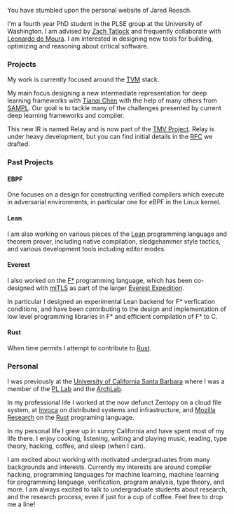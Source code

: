 You have stumbled upon the personal website of Jared Roesch.

I'm a fourth year PhD student in the PLSE group at the University of Washington.
I am advised by [Zach Tatlock](https://homes.cs.washington.edu/~ztatlock/)
and frequently collaborate with [Leonardo de Moura](http://leodemoura.github.io/).
I am interested in designing new tools for building, optimizing and reasoning about
critical software.

### Projects

My work is currently focused around the [TVM](tvm.ai) stack.

My main focus designing a new intermediate representation for deep learning frameworks with
[Tianqi Chen](https://homes.cs.washington.edu/~tqchen/) with the help of many others from
[SAMPL](sampl.cs.washington.edu). Our goal is to tackle many of the challenges presented
by current deep learning frameworks and compiler.

This new IR is named Relay and is now part of the [TMV Project](https://github.com/dmlc/tvm).
Relay is under heavy development, but you can find initial details in the [RFC](https://github.com/dmlc/tvm/issues/1673) we drafted.

### Past Projects

#### EBPF
One focuses on a design for constructing verified compilers which execute in adversarial
environments, in particular one for eBPF in the Linux kernel.

#### Lean
I am also working on various
pieces of the [Lean](leanprover.github.io) programming language and theorem prover,
including native compilation, sledgehammer style tactics, and various development tools
including editor modes.

#### Everest
I also worked on the [F\*](https://www.fstar-lang.org/) programming
language, which has been co-designed with [miTLS](http://mitls.org/) as part of the larger
[Everest Expedition](https://project-everest.github.io/).

In particular I designed an experimental Lean backend for F\* verfication conditions, and have
been contributing to the design and implementation of low level programming libraries in
F\* and efficient compilation of F\* to C.

#### Rust
When time permits I attempt to contribute to [Rust](https://www.rust-lang.org/).

### Personal

I was previously at the
[University of California Santa Barbara](https://www.cs.ucsb.edu/)
where I was a member of the
[PL Lab](https://www.cs.ucsb.edu/~benh/research/research.html)
and the [ArchLab](https://www.cs.ucsb.edu/~arch/).

In my professional life I worked at the now defunct Zentopy on a
cloud file system, at [Invoca](http://www.invoca.com/) on distributed systems
and infrastructure, and [Mozilla Research](https://www.mozilla.org/en-US/research/)
on the [Rust](https://www.rust-lang.org/) programing language.

In my personal life I grew up in sunny California and have spent most of my life
there. I enjoy cooking, listening, writing and playing music, reading,
type theory, hacking, coffee, and sleep (when I can).

I am excited about working with motivated undergraduates from many backgrounds and interests. Currently my interests are around compiler hacking, programming languages for machine learning, machine learning for programming language, verification, program analysis, type theory, and more. I am always excited to talk to undergraduate students about research, and the research process,
even if just for a cup of coffee. Feel free to drop me a line!


